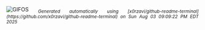 <div align="justify">
<picture>
    <source media="(prefers-color-scheme: dark)" srcset="https://i.ibb.co/TByTthxj/output-gif.gif">
    <source media="(prefers-color-scheme: light)" srcset="https://i.ibb.co/TByTthxj/output-gif.gif">
    <img alt="GIFOS" src="https://i.ibb.co/TByTthxj/output-gif.gif">
</picture>
<sub><i>Generated automatically using [x0rzavi/github-readme-terminal](https://github.com/x0rzavi/github-readme-terminal) on Sun Aug 03 09:09:22 PM EDT 2025</i></sub>
</div>

<!--  -->